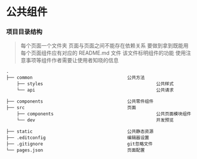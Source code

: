 # 公共组件

### 项目目录结构
> 每个页面一个文件夹  页面与页面之间不能存在依赖关系  要做到拿到既能用
  每个页面组件应有对应的 README.md 文件 该文件标明组件的功能 使用注意事项等组件作者需要让使用者知晓的信息


```
.
├── common                                    公共方法
    ├── styles                                           公共样式
    └── api                                              公共请求

├── components                                公共零件组件
├── src                                       页面
    ├── components                                       公共页面模块组件
    └── dev                                              开发预览

├── static                                    公共静态资源
├── .editconfig                               编辑器设置
├── .gitignore                                git忽略文件
└── pages.json                                页面配置
```
